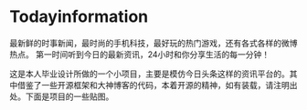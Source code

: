 # Todayinformation
最新鲜的时事新闻，最时尚的手机科技，最好玩的热门游戏，还有各式各样的微博热点。 第一时间听到今日的最新资讯，24小时和你分享生活的每一分钟！

这是本人毕业设计所做的一个小项目，主要是模仿今日头条这样的资讯平台的。其中借鉴了一些开源框架和大神博客的代码，本着开源的精神，如有装载，请注明出处。下面是项目的一些贴图。

##
